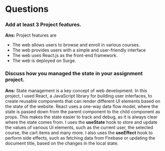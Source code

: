 # Questions


### Add at least 3 Project features.

**Ans:** Project features are
- The web allows users to browse and enroll in various courses.
- The web provides users with a simple and user-friendly interface
- The web uses React.js as the front-end framework.
- The web is deployed on Surge.


### Discuss how you managed the state in your assignment project.

**Ans:** State management is a key concept of web development. In this project, I used React, a JavaScript library for building user interfaces, to create reusable components that can render different UI elements based on the state of the website. React uses a one-way data flow model, where the state is passed down from the parent component to the child component as props. This makes the state easier to track and debug, as it is always clear where the state comes from.
I uses the **useState** hook to store and update the values of various UI elements, such as the current user, the selected course, the cart items and many more. I also uses the **useEffect** hook to perform side effects, such as fetching data from Firebase or updating the document title, based on the changes in the local state.